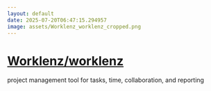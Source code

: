 ```yaml
---
layout: default
date: 2025-07-20T06:47:15.294957
image: assets/Worklenz_worklenz_cropped.png
---
```


# [Worklenz/worklenz](https://github.com/Worklenz/worklenz)

project management tool for tasks, time, collaboration, and reporting
